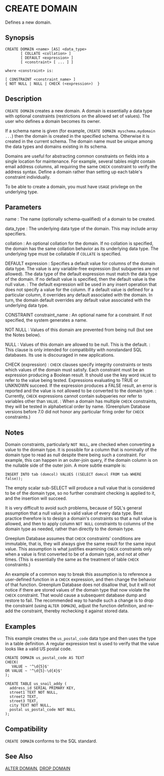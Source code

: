 # CREATE DOMAIN

Defines a new domain.

## Synopsis

``` {#sql_command_synopsis}
CREATE DOMAIN <name> [AS] <data_type>
       [ COLLATE <collation> ] 
       [ DEFAULT <expression> ]
       [ <constraint> [ ... ] ]

where <constraint> is:

[ CONSTRAINT <constraint_name> ]
{ NOT NULL | NULL | CHECK (<expression>)  }
```

## Description

`CREATE DOMAIN` creates a new domain. A domain is essentially a data type with optional constraints (restrictions on the allowed set of values). The user who defines a domain becomes its owner.

If a schema name is given (for example, `CREATE DOMAIN myschema.mydomain ...`) then the domain is created in the specified schema. Otherwise it is created in the current schema. The domain name must be unique among the data types and domains existing in its schema.

Domains are useful for abstracting common constraints on fields into a single location for maintenance. For example, several tables might contain email address columns, all requiring the same `CHECK` constraint to verify the address syntax. Define a domain rather than setting up each table's constraint individually.

To be able to create a domain, you must have `USAGE` privilege on the underlying type.

## Parameters

name
:   The name (optionally schema-qualified) of a domain to be created.

data_type
:   The underlying data type of the domain. This may include array specifiers.

collation
:   An optional collation for the domain. If no collation is specified, the domain has the same collation behavior as its underlying data type. The underlying type must be collatable if `COLLATE` is specified.

DEFAULT expression
:   Specifies a default value for columns of the domain data type. The value is any variable-free expression (but subqueries are not allowed). The data type of the default expression must match the data type of the domain. If no default value is specified, then the default value is the null value.
:   The default expression will be used in any insert operation that does not specify a value for the column. If a default value is defined for a particular column, it overrides any default associated with the domain. In turn, the domain default overrides any default value associated with the underlying data type.

CONSTRAINT constraint_name
:   An optional name for a constraint. If not specified, the system generates a name.

NOT NULL
:   Values of this domain are prevented from being null (but see the Notes below).

NULL
:   Values of this domain are allowed to be null. This is the default.
:   This clause is only intended for compatibility with nonstandard SQL databases. Its use is discouraged in new applications.

CHECK (expression)
:   `CHECK` clauses specify integrity constraints or tests which values of the domain must satisfy. Each constraint must be an expression producing a Boolean result. It should use the key word `VALUE` to refer to the value being tested. Expressions evaluating to TRUE or UNKNOWN succeed. If the expression produces a FALSE result, an error is reported and the value is not allowed to be converted to the domain type.
:   Currently, `CHECK` expressions cannot contain subqueries nor refer to variables other than `VALUE`.
:   When a domain has multiple `CHECK` constraints, they will be tested in alphabetical order by name. (Greenplum Database versions before 7.0 did not honor any particular firing order for `CHECK` constraints.)

## Notes

Domain constraints, particularly `NOT NULL`, are checked when converting a value to the domain type. It is possible for a column that is nominally of the domain type to read as null despite there being such a constraint. For example, this can happen in an outer-join query, if the domain column is on the nullable side of the outer join. A more subtle example is:

```
INSERT INTO tab (domcol) VALUES ((SELECT domcol FROM tab WHERE false));
```

The empty scalar sub-SELECT will produce a null value that is considered to be of the domain type, so no further constraint checking is applied to it, and the insertion will succeed.

It is very difficult to avoid such problems, because of SQL's general assumption that a null value is a valid value of every data type. Best practice therefore is to design a domain's constraints so that a null value is allowed, and then to apply column `NOT NULL` constraints to columns of the domain type as needed, rather than directly to the domain type.

Greeplum Database assumes that `CHECK` constraints' conditions are immutable, that is, they will always give the same result for the same input value. This assumption is what justifies examining `CHECK` constraints only when a value is first converted to be of a domain type, and not at other times. (This is essentially the same as the treatment of table `CHECK` constraints.)

An example of a common way to break this assumption is to reference a user-defined function in a `CHECK` expression, and then change the behavior of that function. Greenplum Database does not disallow that, but it will not notice if there are stored values of the domain type that now violate the `CHECK` constraint. That would cause a subsequent database dump and restore to fail. The recommended way to handle such a change is to drop the constraint (using `ALTER DOMAIN`), adjust the function definition, and re-add the constraint, thereby rechecking it against stored data.

## Examples

This example creates the `us_postal_code` data type and then uses the type in a table definition. A regular expression test is used to verify that the value looks like a valid US postal code.

```
CREATE DOMAIN us_postal_code AS TEXT
CHECK(
   VALUE ~ '^\d{5}$'
OR VALUE ~ '^\d{5}-\d{4}$'
);

CREATE TABLE us_snail_addy (
  address_id SERIAL PRIMARY KEY,
  street1 TEXT NOT NULL,
  street2 TEXT,
  street3 TEXT,
  city TEXT NOT NULL,
  postal us_postal_code NOT NULL
);
```

## Compatibility

`CREATE DOMAIN` conforms to the SQL standard.

## See Also

[ALTER DOMAIN](/docs/sql-statements/sql-statement-alter-domain.md), [DROP DOMAIN](/docs/sql-statements/sql-statement-drop-domain.md)



